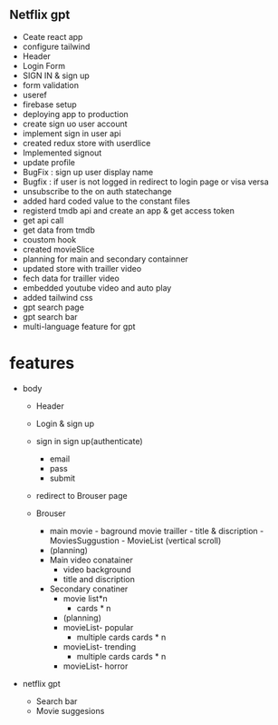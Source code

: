 ## Netflix gpt

- Ceate react app
- configure tailwind
- Header
- Login Form
- SIGN IN & sign up
- form validation
- useref
- firebase setup
- deploying app to production
- create sign uo user account
- implement sign in user api
- created redux store with userdlice
- Implemented signout
- update profile
- BugFix : sign up user display name
- Bugfix : if user is not logged in redirect to login page or visa versa
- unsubscribe to the on auth statechange
- added hard coded value to the constant files
- registerd tmdb api and create an app & get access token
- get api call
- get data from tmdb
- coustom hook
- created movieSlice
- planning for main and secondary containner
- updated store with trailler video
- fech data for trailler video
- embedded youtube video and auto play
- added tailwind css
- gpt search page
- gpt search bar
- multi-language feature for gpt

# features

- body

  - Header
  - Login & sign up
  - sign in sign up(authenticate)
    - email
    - pass
    - submit
  - redirect to Brouser page

  - Brouser
    - main movie - baground movie trailler - title & discription - MoviesSuggustion - MovieList (vertical scroll)
    - (planning)
    - Main video conatainer
      - video background
      - title and discription
    - Secondary conatiner
      - movie list\*n
        - cards \* n
      - (planning)
      - movieList- popular
        - multiple cards cards \* n
      - movieList- trending
        - multiple cards cards \* n
      - movieList- horror

- netflix gpt
  - Search bar
  - Movie suggesions
